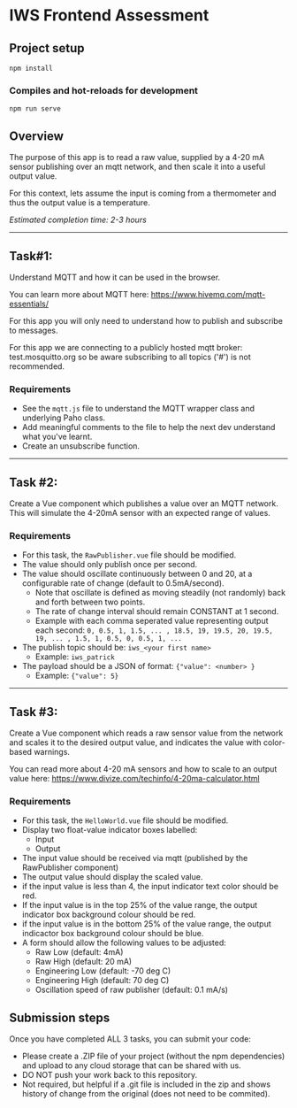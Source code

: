 # IWS Frontend Assessment
## Project setup
```
npm install
```
### Compiles and hot-reloads for development
```
npm run serve
```
## Overview
The purpose of this app is to read a raw value, supplied by a 4-20 mA sensor publishing over an mqtt network, and then scale it into a useful output value.

For this context, lets assume the input is coming from a thermometer and thus the output value is a temperature.

*Estimated completion time: 2-3 hours*

---
## Task#1:
Understand MQTT and how it can be used in the browser.

You can learn more about MQTT here: https://www.hivemq.com/mqtt-essentials/

For this app you will only need to understand how to publish and subscribe to messages.

For this app we are connecting to a publicly hosted mqtt broker: test.mosquitto.org so be aware subscribing to all topics ('#') is not recommended.
### Requirements
- See the `mqtt.js` file to understand the MQTT wrapper class and underlying Paho class.
- Add meaningful comments to the file to help the next dev understand what you've learnt.
- Create an unsubscribe function.
---
## Task #2:
Create a Vue component which publishes a value over an MQTT network. This will simulate the 4-20mA sensor with an expected range of values.
### Requirements
- For this task, the `RawPublisher.vue` file should be modified.
- The value should only publish once per second.
- The value should oscillate continuously between 0 and 20, at a configurable rate of change (default to 0.5mA/second).
   - Note that oscillate is defined as moving steadily (not randomly) back and forth between two points.
   - The rate of change interval should remain CONSTANT at 1 second.
   - Example with each comma seperated value representing output each second:
   `0, 0.5, 1, 1.5, ... , 18.5, 19, 19.5, 20, 19.5, 19, ... , 1.5, 1, 0.5, 0, 0.5, 1, ...`
- The publish topic should be: `iws_<your first name>`
   - Example: `iws_patrick`
- The payload should be a JSON of format: `{"value": <number> }`
   - Example: `{"value": 5}`
---
## Task #3:
Create a Vue component which reads a raw sensor value from the network and scales it to the desired output value, and indicates the value with color-based warnings.

You can read more about 4-20 mA sensors and how to scale to an output value here: https://www.divize.com/techinfo/4-20ma-calculator.html
### Requirements
- For this task, the `HelloWorld.vue` file should be modified.
- Display two float-value indicator boxes labelled:
   - Input
   - Output
- The input value should be received via mqtt (published by the RawPublisher component)
- The output value should display the scaled value.
- if the input value is less than 4, the input indicator text color should be red.
- If the input value is in the top 25% of the value range, the output indicator box background colour should be red.
- if the input value is in the bottom 25% of the value range, the output indicactor box background colour should be blue.
- A form should allow the following values to be adjusted:
	- Raw Low (default: 4mA)
	- Raw High (default: 20 mA)
	- Engineering Low (default: -70 deg C)
	- Engineering High (default: 70 deg C)
  - Oscillation speed  of raw publisher (default: 0.1 mA/s) 

## Submission steps
Once you have completed ALL 3 tasks, you can submit your code:
- Please create a .ZIP file of your project (without the npm dependencies) and upload to any cloud storage that can be shared with us.
- DO NOT push your work back to this repository.
- Not required, but helpful if a .git file is included in the zip and shows history of change from the original (does not need to be commited).